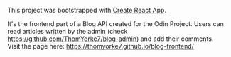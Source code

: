 This project was bootstrapped with [Create React App](https://github.com/facebook/create-react-app). <br/>

It's the frontend part of a Blog API created for the Odin Project. Users can read articles written by the admin (check https://github.com/ThomYorke7/blog-admin) and add their comments. <br/>
Visit the page here: https://thomyorke7.github.io/blog-frontend/


